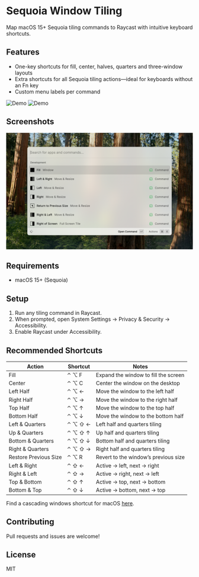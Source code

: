 # Sequoia Window Tiling

Map macOS 15+ Sequoia tiling commands to Raycast with intuitive keyboard shortcuts.

## Features

* One-key shortcuts for fill, center, halves, quarters and three-window layouts
* Extra shortcuts for all Sequoia tiling actions—ideal for keyboards without an Fn key
* Custom menu labels per command

![Demo](https://raw.githubusercontent.com/raycast/extensions/41764bae650cbab5176fafb4d90f470b67442855/extensions/sequoia-tiling/assets/demo.gif)
![Demo](https://raw.githubusercontent.com/raycast/extensions/018a6b9a6fca886ac6a4493f8c04a8fb48d784f5/extensions/sequoia-tiling/assets/demo2.gif)

## Screenshots

![Static Demo](metadata/demo.png)

## Requirements

* macOS 15+ (Sequoia)

## Setup

1. Run any tiling command in Raycast.
2. When prompted, open System Settings → Privacy & Security → Accessibility.
3. Enable Raycast under Accessibility.

## Recommended Shortcuts

| Action                | Shortcut | Notes                                |
| --------------------- | -------- | ------------------------------------ |
| Fill                  | ⌃ ⌥ F    | Expand the window to fill the screen |
| Center                | ⌃ ⌥ C    | Center the window on the desktop     |
| Left Half             | ⌃ ⌥ ←    | Move the window to the left half     |
| Right Half            | ⌃ ⌥ →    | Move the window to the right half    |
| Top Half              | ⌃ ⌥ ↑    | Move the window to the top half      |
| Bottom Half           | ⌃ ⌥ ↓    | Move the window to the bottom half   |
| Left & Quarters       | ⌃ ⌥ ⇧ ←  | Left half and quarters tiling        |
| Up & Quarters         | ⌃ ⌥ ⇧ ↑  | Up half and quarters tiling          |
| Bottom & Quarters     | ⌃ ⌥ ⇧ ↓  | Bottom half and quarters tiling      |
| Right & Quarters      | ⌃ ⌥ ⇧ →  | Right half and quarters tiling       |
| Restore Previous Size | ⌃ ⌥ R    | Revert to the window’s previous size |
| Left & Right          | ⌃ ⇧ ←    | Active → left, next → right          |
| Right & Left          | ⌃ ⇧ →    | Active → right, next → left          |
| Top & Bottom          | ⌃ ⇧ ↑    | Active → top, next → bottom          |
| Bottom & Top          | ⌃ ⇧ ↓    | Active → bottom, next → top          |

Find a cascading windows shortcut for macOS [here](https://routinehub.co/shortcut/22714/).

## Contributing

Pull requests and issues are welcome!

## License

MIT